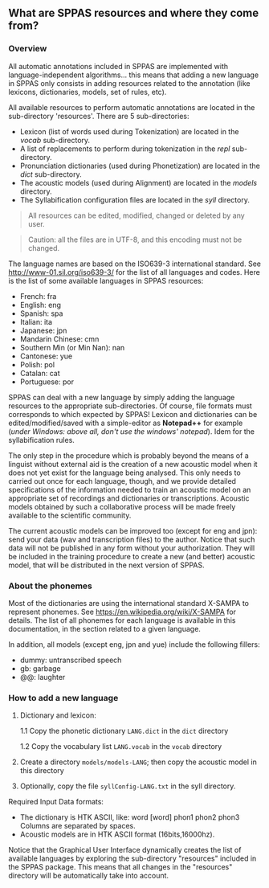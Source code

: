 ## What are SPPAS resources and where they come from?

### Overview

All automatic annotations included in SPPAS are implemented with
language-independent algorithms... this means that adding a new language
in SPPAS only consists in adding resources related to the annotation
(like lexicons, dictionaries, models, set of rules, etc).

All available resources to perform automatic annotations are located in
the sub-directory 'resources'. There are 5 sub-directories:

- Lexicon (list of words used during Tokenization) are located in the *vocab* sub-directory.
- A list of replacements to perform during tokenization in the *repl* sub-directory.
- Pronunciation dictionaries (used during Phonetization) are located in the *dict* sub-directory.
- The acoustic models (used during Alignment) are located in the *models* directory.
- The Syllabification configuration files are located in the *syll* directory.

> All resources can be edited, modified, changed or deleted by any user.

> Caution: all the files are in UTF-8, and this encoding must not be changed.

The language names are based on the ISO639-3 international standard.
See <http://www-01.sil.org/iso639-3/> for the list of all languages and codes.
Here is the list of some available languages in SPPAS resources:

- French: fra
- English: eng
- Spanish: spa
- Italian: ita
- Japanese: jpn
- Mandarin Chinese: cmn
- Southern Min (or Min Nan): nan
- Cantonese: yue
- Polish: pol
- Catalan: cat
- Portuguese: por

SPPAS can deal with a new language by simply adding the language resources
to the appropriate sub-directories.
Of course, file formats must corresponds to which expected by SPPAS!
Lexicon and dictionaries can be edited/modified/saved with a simple-editor as
**Notepad++** for example (*under Windows: above all, don't use the windows' notepad*).
Idem for the syllabification rules.

The only step in the procedure which is probably beyond the means of a linguist
without external aid is the creation of a new acoustic model when it does not
yet exist for the language being analysed. This only needs to carried out once
for each language, though, and we provide detailed specifications of
the information needed to train an acoustic model on an appropriate set of
recordings and dictionaries or transcriptions. Acoustic models obtained by such
a collaborative process will be made freely available to the scientific
community.

The current acoustic models can be improved too (except for eng and jpn):
send your data (wav and transcription files) to the author. Notice that
such data will not be published in any form without your authorization.
They will be included in the training procedure to create a new (and better)
acoustic model, that will be distributed in the next version of SPPAS.


### About the phonemes

Most of the dictionaries are using the international standard
X-SAMPA to represent phonemes.
See <https://en.wikipedia.org/wiki/X-SAMPA> for details.
The list of all phonemes for each language is available in this documentation,
in the section related to a given language.

In addition, all models (except eng, jpn and yue) include the following fillers:

- dummy: untranscribed speech
- gb: garbage
- @@: laughter


### How to add a new language

1. Dictionary and lexicon:

    1.1 Copy the phonetic dictionary `LANG.dict` in the `dict` directory

    1.2 Copy the vocabulary list `LANG.vocab` in the `vocab` directory

2. Create a directory `models/models-LANG`; then copy the acoustic model
in this directory

3. Optionally, copy the file `syllConfig-LANG.txt` in the syll directory.

Required Input Data formats:

- The dictionary is HTK ASCII, like: word [word] phon1 phon2 phon3
Columns are separated by spaces.
- Acoustic models are in HTK ASCII format (16bits,16000hz).

Notice that the Graphical User Interface dynamically creates the list of
available languages by exploring the sub-directory "resources" included
in the SPPAS package. This means that all changes in the "resources" directory
will be automatically take into account.
